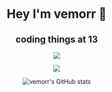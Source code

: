 <div align="center">

# Hey I'm vemorr 👋
## coding things at 13
![](https://komarev.com/ghpvc/?username=vemorr&color=blueviolet)

<img src="https://discord.c99.nl/widget/theme-4/998175917983682622.png"></img>

![vemorr's GitHub stats](https://github-readme-stats-git-masterrstaa-rickstaa.vercel.app/api?username=vemorr&show_icons=true&theme=radical)

</div>
